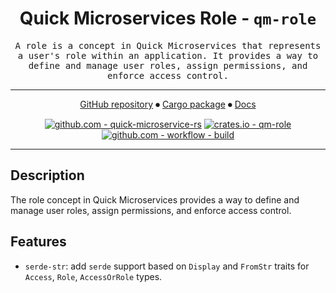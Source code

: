 <div align="center">

# Quick Microservices Role - `qm-role`

<samp>A role is a concept in Quick Microservices that represents a user's role within an application. It provides a way to define and manage user roles, assign permissions, and enforce access control.</samp>

---

[GitHub repository](https://github.com/hd-gmbh-dev/quick-microservice-rs/tree/main/crates/role)
⏺
[Cargo package](https://crates.io/crates/qm-role)
⏺
[Docs](https://docs.rs/qm-role/latest)

[![github.com - quick-microservice-rs](https://img.shields.io/github/v/release/hd-gmbh-dev/quick-microservice-rs?label=%20&logo=github)](https://github.com/hd-gmbh-dev/quick-microservice-rs/releases/latest)
[![crates.io - qm-role](https://img.shields.io/crates/v/qm-role?label=%20&logo=rust)](https://crates.io/crates/qm-role)\
[![github.com - workflow - build](https://img.shields.io/github/actions/workflow/status/hd-gmbh-dev/quick-microservice-rs/build.yaml)](https://github.com/hd-gmbh-dev/quick-microservice-rs/actions/workflows/build.yaml)

</div>

---

## Description

The role concept in Quick Microservices provides a way to define and manage user roles, assign permissions, and enforce access control.

## Features

- `serde-str`: add `serde` support based on `Display` and `FromStr` traits for `Access`, `Role`, `AccessOrRole` types.
